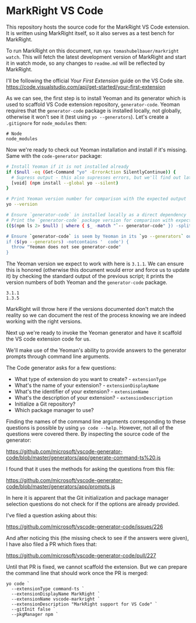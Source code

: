 # MarkRight VS Code

This repository hosts the source code for the MarkRight VS Code extension. It is
written using MarkRight itself, so it also serves as a test bench for MarkRight.

To run MarkRight on this document, run `npx tomashubelbauer/markright watch`.
This will fetch the latest development version of MarkRight and start it in
watch mode, so any changes to `readme.md` will be reflected by MarkRight.

I'll be following the official *Your First Extension* guide on the VS Code site.
https://code.visualstudio.com/api/get-started/your-first-extension

As we can see, the first step is to install Yeoman and its generator which is
used to scaffold VS Code extension repository, `generator-code`. Yeoman requires
that the `generator-code` package is installed locally, not globally, otherwise
it won't see it (test using `yo --generators`). Let's create a `.gitignore` for
`node_modules` then:

```shell .gitignore
# Node
node_modules
```

Now we're ready to check out Yeoman installation and install if it's missing.
Same with the `code-generator` package:

```sh
# Install Yeoman if it is not installed already
if ($null -eq (Get-Command "yo" -ErrorAction SilentlyContinue)) {
  # Supress output - this also supresses errors, but we'll find out later anyway
  [void] (npm install --global yo --silent)
}

# Print Yeoman version number for comparison with the expected output
yo --version

# Ensure `generator-code` in installed locally as a direct dependency
# Print the `generator-code` package version for comparison with expected output
(($(npm ls 2> $null) | where { $_ -match "`-- generator-code" }) -split "@")[1]

# Ensure `generator-code` is seem by Yeoman in its `yo --generators` output
if ($(yo --generators) -notcontains '  code') {
  throw "Yeoman does not see generator-code"
}
```

The Yeoman version we expect to work with here is `3.1.1`. We can ensure this is
honored (otherwise this document would error and force us to update it) by
checking the standard output of the previous script; it prints the version
numbers of both Yeoman and the `generator-code` package.

```stdout
3.1.1
1.3.5
```

MarkRight will throw here if the versions documented don't match the reality so
we can document the rest of the process knowing we are indeed working with the
right versions.

Next up we're ready to invoke the Yeoman generator and have it scaffold the VS
code extension code for us.

We'll make use of the Yeoman's ability to provide answers to the generator
prompts through command line arguments.

The Code generator asks for a few questions:

- What type of extension do you want to create? - `extensionType`
- What's the name of your extension? - `extensionDisplayName`
- What's the identifier of your extension? - `extensionName`
- What's the description of your extension? - `extensionDescription`
- Initialize a Git repository?
- Which package manager to use?

Finding the names of the command line arguments corresponding to these questions
is possible by using `yo code --help`. However, not all of the questions were
covered there. By inspecting the source code of the generator:

https://github.com/microsoft/vscode-generator-code/blob/master/generators/app/generate-command-ts%20.js

I found that it uses the methods for asking the questions from this file:

https://github.com/microsoft/vscode-generator-code/blob/master/generators/app/prompts.js

In here it is apparent that the Git initialization and package manager selection
questions do not check for if the options are already provided.

I've filed a question asking about this:

https://github.com/microsoft/vscode-generator-code/issues/226

And after noticing this (the missing check to see if the answers were given), I
have also filed a PR which fixes that:

https://github.com/microsoft/vscode-generator-code/pull/227

Until that PR is fixed, we cannot scaffold the extension. But we can prepare the
command line that should work once the PR is merged:

```
yo code `
  --extensionType command-ts `
  --extensionDisplayName MarkRight `
  --extensionName vscode-markright `
  --extensionDescription "MarkRight support for VS Code" `
  --gitInit false `
  --pkgManager npm `

```
